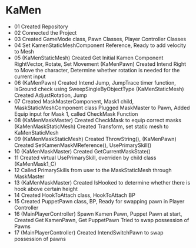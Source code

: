 # KaMen

* 01 Created Repository
* 02 Connected the Project
* 03 Created GameMode class, Pawn Classes, Player Controller Classes
* 04 Set KamenStaticMeshComponent Reference, Ready to add velocity to Mesh
* 05 (KaMenStaticMesh) Created Get Initial Kamen Component RightVector, Rotate, Set Movement 
        (KaMenPawn) Created Intend Right to Move the character, Determine whether rotation is needed for the current input
* 06 (KaMenPawn) Created Intend Jump, JumpTrace timer function, IsGround check using SweepSingleByObjectType
        (KaMenStaticMesh) Created AdjustRotation, Jump
* 07 Created MaskMasterComponent, Mask1 child, MaskStaticMeshComponent class
        Plugged MaskMaster to Pawn,
        Added Equip input for Mask 1, called CheckMask Function 
* 08 (KaMenMaskMaster) Created CheckMask to equip correct masks
        (KaMenMaskStaticMesh) Created Transform, set static mesh to KaMenStaticMesh
* 09 (KaMenMaskStaticMesh) Created ThrowString(),
        (KaMenPawn) Created SetKamenMaskMReference(), UsePrimarySkill()
* 10 (KaMenMaskMaster) Created GetCurrentMaskState()
* 11 Created virtual UsePrimarySkill, overriden by child class (KaMenMask1_C)
* 12 Called PrimarySkills from user to the MaskStaticMesh through MaskMaster
* 13 (KaMenMaskMaster) Created IsHooked to determine whether there is hook above certain height
* 14 Created HookToAttach class, HookToAttach BP
* 15 Created PuppetPawn class, BP, Ready for swapping pawn in Player Controller
* 16 (MainPlayerController) Spawn Kamen Pawn, Puppet Pawn at start,
        Created Get KamenPawn, Get PuppetPawn
        Tried to swap possession of Pawns
* 17 (MainPlayerController) Created IntendSwitchPawn to swap possession of pawns 
